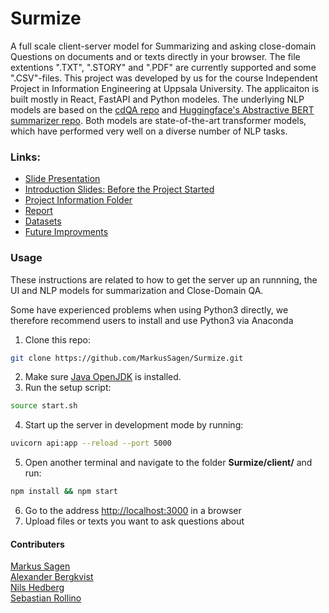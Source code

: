 # Surmize
A full scale client-server model for Summarizing and asking close-domain Questions on documents and or texts directly in your browser. The file extentions ".TXT", ".STORY" and ".PDF" are currently supported and some ".CSV"-files. This project was developed by us for the course Independent Project in Information Engineering at Uppsala University. The applicaiton is built mostly in React, FastAPI and Python modeles. The underlying NLP models are based on the [cdQA repo](https://github.com/cdqa-suite/cdQA) and [Huggingface's Abstractive BERT summarizer repo](https://github.com/huggingface/transformers/tree/master/examples/summarization/bertabs). Both models are state-of-the-art transformer models, which have performed very well on a diverse number of NLP tasks.

### Links:
- [Slide Presentation](#TODO)
- [Introduction Slides: Before the Project Started](https://www.notion.so/PowerPoint-f21825f57a6446c28963273e816bd053)  
- [Project Information Folder](https://www.notion.so/Summarize-App-c834b35bb7d748c4a57662652b9ce326)
- [Report](#TODO)
- [Datasets](#TODO)
- [Future Improvments](#TODO)
  
  
### Usage 
These instructions are related to how to get the server up an runnning, the UI and NLP models for summarization and Close-Domain QA.    
   
Some have experienced problems when using Python3 directly, we therefore recommend users to install and use Python3 via Anaconda

1. Clone this repo:
```bash
git clone https://github.com/MarkusSagen/Surmize.git
```
2. Make sure [Java OpenJDK](https://openjdk.java.net/install/) is installed.
3. Run the setup script:
```bash
source start.sh
```
4. Start up the server in development mode by running:
```bash
uvicorn api:app --reload --port 5000
```
5. Open another terminal and navigate to the folder **Surmize/client/** and run:
```bash
npm install && npm start
```
6. Go to the address [http://localhost:3000](http://localhost:3000) in a browser
7. Upload files or texts you want to ask questions about



#### Contributers  
[Markus Sagen](https://github.com/MarkusSagen)  
[Alexander Bergkvist](https://github.com/AlexanderBergkvist)  
[Nils Hedberg](https://github.com/nilshugo)  
[Sebastian Rollino](https://github.com/sebbersk)  
